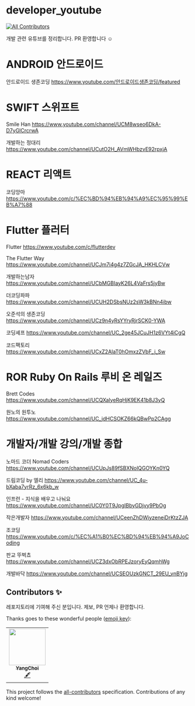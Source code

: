 # developer_youtube
<!-- ALL-CONTRIBUTORS-BADGE:START - Do not remove or modify this section -->
[![All Contributors](https://img.shields.io/badge/all_contributors-1-orange.svg?style=flat-square)](#contributors-)
<!-- ALL-CONTRIBUTORS-BADGE:END -->

개발 관련 유튜브를 정리합니다.
PR 환영합니다 ☺️

# ANDROID 안드로이드

안드로이드 생존코딩
https://www.youtube.com/안드로이드생존코딩/featured

# SWIFT 스위프트

Smile Han
https://www.youtube.com/channel/UCM8wseo6DkA-D7yGlCrcrwA

개발하는 정대리
https://www.youtube.com/channel/UCutO2H_AVmWHbzvE92rpxjA


# REACT 리액트

코딩앙마
https://www.youtube.com/c/%EC%BD%94%EB%94%A9%EC%95%99%EB%A7%88



# Flutter 플러터

Flutter
https://www.youtube.com/c/flutterdev

The Flutter Way
https://www.youtube.com/channel/UCJm7i4g4z7ZGcJA_HKHLCVw

개발하는남자
https://www.youtube.com/channel/UCbMGBIayK26L4VaFrs5jyBw

더코딩파파
https://www.youtube.com/channel/UCUH2DSbsNUz2sW3kBNn4ibw

오준석의 생존코딩
https://www.youtube.com/channel/UCz9n4yRsYYryRjrSCK0-YWA

코딩셰프
https://www.youtube.com/channel/UC_2ge45JCuJH1z6VYt4iCgQ

코드팩토리
https://www.youtube.com/channel/UCxZ2AlaT0hOmxzZVbF_j_Sw

# ROR Ruby On Rails 루비 온 레일즈

Brett Codes
https://www.youtube.com/channel/UCQXaIyeRqHjK9EK41b8J3yQ

원노의 원투노
https://www.youtube.com/channel/UC_jdHCSOKZ66kQBwPp2CAgg

# 개발자/개발 강의/개발 종합

노마드 코더 Nomad Coders
https://www.youtube.com/channel/UCUpJs89fSBXNolQGOYKn0YQ

드림코딩 by 엘리
https://www.youtube.com/channel/UC_4u-bXaba7yrRz_6x6kb_w

인프런 - 지식을 배우고 나눠요
https://www.youtube.com/channel/UC0Y0T9JpgIBbyGDjvy9PbOg

작은개발자
https://www.youtube.com/channel/UCeenZhDWiyzeneiDrKtzZJA

조코딩
https://www.youtube.com/c/%EC%A1%B0%EC%BD%94%EB%94%A9JoCoding

판교 뚜벅쵸
https://www.youtube.com/channel/UCZ3dxObRPEJzoryEyQqmhWg

개발바닥
https://www.youtube.com/channel/UCSEOUzkGNCT_29EU_vnBYjg

## Contributors ✨

레포지토리에 기여해 주신 분입니다. 제보, PR 언제나 환영합니다.

Thanks goes to these wonderful people ([emoji key](https://allcontributors.org/docs/en/emoji-key)):

<!-- ALL-CONTRIBUTORS-LIST:START - Do not remove or modify this section -->
<!-- prettier-ignore-start -->
<!-- markdownlint-disable -->
<table>
  <tr>
    <td align="center"><a href="https://github.com/YangChoi"><img src="https://avatars.githubusercontent.com/u/48708746?v=4?s=100" width="100px;" alt=""/><br /><sub><b>YangChoi</b></sub></a><br /><a href="#content-YangChoi" title="Content">🖋</a></td>
  </tr>
</table>

<!-- markdownlint-restore -->
<!-- prettier-ignore-end -->

<!-- ALL-CONTRIBUTORS-LIST:END -->

This project follows the [all-contributors](https://github.com/all-contributors/all-contributors) specification. Contributions of any kind welcome!